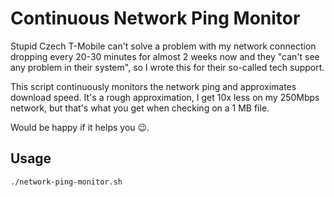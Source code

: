 # Continuous Network Ping Monitor

Stupid Czech T-Mobile can't solve a problem with my network connection dropping every 20-30 minutes for almost 2 weeks now and they "can't see any problem in their system", so I wrote this for their so-called tech support.

This script continuously monitors the network ping and approximates download speed.
It's a rough approximation, I get 10x less on my 250Mbps network, but that's what you get when checking on a 1 MB file.

Would be happy if it helps you 😉.

## Usage

```bash
./network-ping-monitor.sh
```
